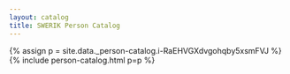 ```yaml
---
layout: catalog
title: SWERIK Person Catalog
---
```

{% assign p = site.data._person-catalog.i-RaEHVGXdvgohqby5xsmFVJ %}
{% include person-catalog.html p=p %}


